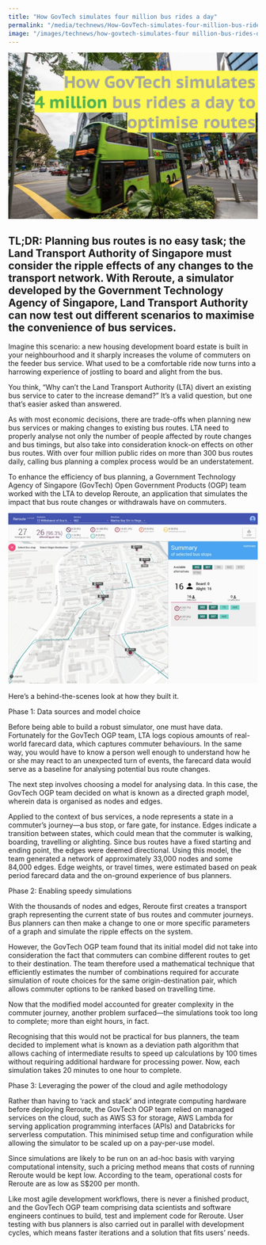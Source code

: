 ```yaml
---
title: "How GovTech simulates four million bus rides a day"
permalink: "/media/technews/How-GovTech-simulates-four-million-bus-rides-a-day"
image: "/images/technews/how-govtech-simulates-four million-bus-rides-day-part1.png"
---
```


![how govtech simulates four million bus rides a day](/images/technews/how-govtech-simulates-four-million-bus-rides-day-part1.jpg)

TL;DR: Planning bus routes is no easy task; the Land Transport Authority of Singapore must consider the ripple effects of any changes to the transport network. With Reroute, a simulator developed by the Government Technology Agency of Singapore, Land Transport Authority can now test out different scenarios to maximise the convenience of bus services. 
---
 
Imagine this scenario: a new housing development board estate is built in your neighbourhood and it sharply increases the volume of commuters on the feeder bus service. What used to be a comfortable ride now turns into a harrowing experience of jostling to board and alight from the bus. 

You think, “Why can’t the Land Transport Authority (LTA) divert an existing bus service to cater to the increase demand?” It’s a valid question, but one that’s easier asked than answered.

As with most economic decisions, there are trade-offs when planning new bus services or making changes to existing bus routes. LTA need to properly analyse not only the number of people affected by route changes and bus timings, but also take into consideration knock-on effects on other bus routes. With over four million public rides on more than 300 bus routes daily, calling bus planning a complex process would be an understatement.

To enhance the efficiency of bus planning, a Government Technology Agency of Singapore (GovTech) Open Government Products (OGP) team worked with the LTA to develop Reroute, an application that simulates the impact that bus route changes or withdrawals have on commuters. 

![a screenshot of a bus route](/images/technews/how-govtech-simulates-four-million-bus-rides-a-day-part2.png)

Here’s a behind-the-scenes look at how they built it.

Phase 1: Data sources and model choice

Before being able to build a robust simulator, one must have data. Fortunately for the GovTech OGP team, LTA logs copious amounts of real-world farecard data, which captures commuter behaviours. In the same way, you would have to know a person well enough to understand how he or she may react to an unexpected turn of events, the farecard data would serve as a baseline for analysing potential bus route changes.

The next step involves choosing a model for analysing data. In this case, the GovTech OGP team decided on what is known as a directed graph model, wherein data is organised as nodes and edges.

Applied to the context of bus services, a node represents a state in a commuter’s journey—a bus stop, or fare gate, for instance. Edges indicate a transition between states, which could mean that the commuter is walking, boarding, travelling or alighting. Since bus routes have a fixed starting and ending point, the edges were deemed directional. Using this model, the team generated a network of approximately 33,000 nodes and some 84,000 edges. Edge weights, or travel times, were estimated based on peak period farecard data and the on-ground experience of bus planners. 

Phase 2: Enabling speedy simulations

With the thousands of nodes and edges, Reroute first creates a transport graph representing the current state of bus routes and commuter journeys. Bus planners can then make a change to one or more specific parameters of a graph and simulate the ripple effects on the system. 

However, the GovTech OGP team found that its initial model did not take into consideration the fact that commuters can combine different routes to get to their destination. The team therefore used a mathematical technique that efficiently estimates the number of combinations required for accurate simulation of route choices for the same origin-destination pair, which allows commuter options to be ranked based on travelling time.

Now that the modified model accounted for greater complexity in the commuter journey, another problem surfaced—the simulations took too long to complete; more than eight hours, in fact. 

Recognising that this would not be practical for bus planners, the team decided to implement what is known as a deviation path algorithm that allows caching of intermediate results to speed up calculations by 100 times without requiring additional hardware for processing power. Now, each simulation takes 20 minutes to one hour to complete.

Phase 3: Leveraging the power of the cloud and agile methodology

Rather than having to ‘rack and stack’ and integrate computing hardware before deploying Reroute, the GovTech OGP team relied on managed services on the cloud, such as AWS S3 for storage, AWS Lambda for serving application programming interfaces (APIs) and Databricks for serverless computation. This minimised setup time and configuration while allowing the simulator to be scaled up on a pay-per-use model.

Since simulations are likely to be run on an ad-hoc basis with varying computational intensity, such a pricing method means that costs of running Reroute would be kept low. According to the team, operational costs for Reroute are as low as S$200 per month.

Like most agile development workflows, there is never a finished product, and the GovTech OGP team comprising data scientists and software engineers continues to build, test and implement code for Reroute. User testing with bus planners is also carried out in parallel with development cycles, which means faster iterations and a solution that fits users’ needs.

